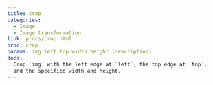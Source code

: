 ```yaml
---
title: crop
categories: 
  - Image
  - Image transformation
link: procs/crop.html
proc: crop
params: img left top width height [description]
docs: |
  Crop `img` with the left edge at `left`, the top edge at `top`,
  and the specified width and height.
---
```

